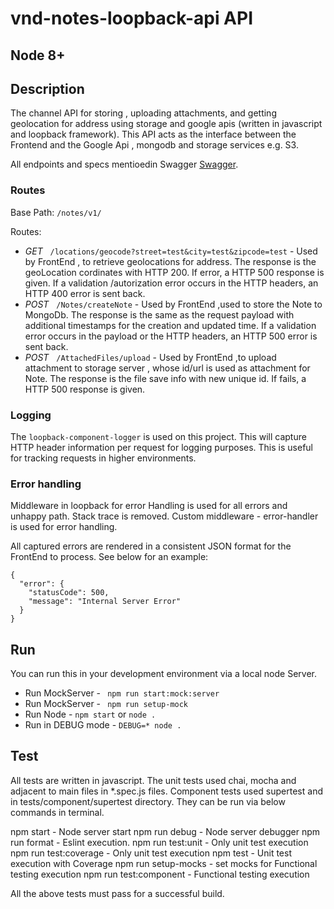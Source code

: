 # vnd-notes-loopback-api API

## Node 8+

## Description

The channel API for storing , uploading attachments, and getting geolocation for address using storage and google apis (written in javascript and loopback framework). This API acts as the interface between the Frontend and the Google Api , mongodb and storage services e.g. S3.

All endpoints and specs mentioedin Swagger [Swagger](https://github.com/masteroes/vnd-notes-loopback-api/blob/master/definitions/vnd-notes-loopback-api.yml).

### Routes

Base Path: `/notes/v1/`

Routes:
- _GET_ &nbsp; `/locations/geocode?street=test&city=test&zipcode=test` - Used by FrontEnd , to retrieve geolocations for address. The response is the geoLocation cordinates with HTTP 200. If error, a HTTP 500 response is given.  If a validation /autorization error occurs  in the HTTP headers, an HTTP 400 error is sent back.
- _POST_ &nbsp; `/Notes/createNote` - Used by FrontEnd ,used to store the Note to MongoDb. The response is the same as the request payload with additional timestamps for the creation and updated time. If a validation error occurs in the payload or the HTTP headers, an HTTP 500 error is sent back.
- _POST_ &nbsp; `/AttachedFiles/upload` - Used by FrontEnd ,to upload attachment to storage server , whose id/url is used as attachment for Note. The response is the file save info with new unique id. If fails, a HTTP 500 response is given.

### Logging

The  `loopback-component-logger` is used on this project. This will capture HTTP header information per request for logging purposes. This is useful for tracking requests in higher environments.

### Error handling

Middleware in loopback for error Handling is used for all errors and unhappy path. Stack trace is removed.
Custom middleware - error-handler is used for error handling.

All captured errors are rendered in a consistent JSON format for the FrontEnd to process. See below for an example:

```
{
  "error": {
    "statusCode": 500,
    "message": "Internal Server Error"
  }
}
```

## Run

You can run this in your development environment via a local node Server.

- Run MockServer - ` npm run start:mock:server`
- Run MockServer - ` npm run setup-mock`
- Run Node - `npm start` or `node .`
- Run in DEBUG mode - `DEBUG=* node .`

## Test

All tests are written in javascript. The unit tests used chai, mocha and adjacent to main files in *.spec.js files.
Component tests used supertest and  in tests/component/supertest directory. They can be run via below commands in terminal.

npm start - Node server start
npm run debug - Node server debugger
npm run format - Eslint execution.
npm run test:unit - Only unit test execution
npm run test:coverage - Only unit test execution
npm test - Unit test execution with Coverage
npm run setup-mocks - set mocks for Functional testing execution
npm run test:component - Functional testing execution

All the above tests must pass for a successful build.
